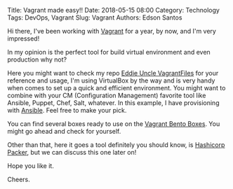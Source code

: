 Title: Vagrant made easy!!
Date: 2018-05-15 08:00
Category: Technology
Tags: DevOps, Vagrant
Slug: Vagrant
Authors: Edson Santos

Hi there, I've been working with  <a href="https://www.vagrantup.com/" target="_blank">Vagrant</a>  for a year, by now, and I'm very impressed!

In my opinion is the perfect tool for build virtual environment and even production why not?

Here you might want to check my repo <a href="https://github.com/Eddie-Uncle/Vagrant" target="_blank">Eddie Uncle VagrantFiles</a> for your reference and usage, I'm using VirtualBox by the way and is very handy when comes to set up a quick and efficient environment. You might want to combine with your CM (Configuration Management) favorite tool like Ansible, Puppet, Chef, Salt, whatever. In this example, I have provisioning with <a href="https://www.ansible.com/" target="_blank">Ansible</a>. Feel free to make your pick.

You can find several boxes ready to use on the <a href="https://app.vagrantup.com/bento/boxes/ubuntu-18.04" target="_blank">Vagrant Bento Boxes</a>. You might go ahead and check for yourself.

Other than that, here it goes a tool definitely you should know, is <a href="https://www.packer.io/intro/index.html" target="_blank">Hashicorp Packer</a>, but we can discuss this one later on!

Hope you like it.

Cheers.
